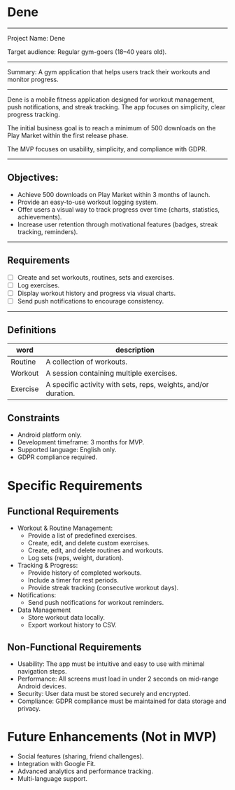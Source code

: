 # Dene
---
Project Name: Dene

Target audience: Regular gym-goers (18–40 years old).

---
Summary: A gym application that helps users track their workouts and monitor progress.

---
Dene is a mobile fitness application designed for workout management, push notifications, and streak tracking. The app focuses on simplicity, clear progress tracking.

The initial business goal is to reach a minimum of 500 downloads on the Play Market within the first release phase.

The MVP focuses on usability, simplicity, and compliance with GDPR.

---
## Objectives:

- Achieve 500 downloads on Play Market within 3 months of launch.
- Provide an easy-to-use workout logging system.
- Offer users a visual way to track progress over time (charts, statistics, achievements).
- Increase user retention through motivational features (badges, streak tracking, reminders).

---
## Requirements

- [ ] Create and set workouts, routines, sets and exercises.
- [ ] Log exercises.
- [ ] Display workout history and progress via visual charts.
- [ ] Send push notifications to encourage consistency.

---
## Definitions

| word | description |
|---|---|
| Routine | A collection of workouts. |
| Workout | A session containing multiple exercises. |
| Exercise | A specific activity with sets, reps, weights, and/or duration. |


## Constraints

- Android platform only.
- Development timeframe: 3 months for MVP.
- Supported language: English only.
- GDPR compliance required.

# Specific Requirements
## Functional Requirements

- Workout & Routine Management:
   - Provide a list of predefined exercises.
   - Create, edit, and delete custom exercises.
   - Create, edit, and delete routines and workouts.
   - Log sets (reps, weight, duration).
- Tracking & Progress:
   - Provide history of completed workouts.
   - Include a timer for rest periods.
   - Provide streak tracking (consecutive workout days).
- Notifications:
   - Send push notifications for workout reminders.
- Data Management
   - Store workout data locally.
   - Export workout history to CSV.

## Non-Functional Requirements
- Usability: The app must be intuitive and easy to use with minimal navigation steps.
- Performance: All screens must load in under 2 seconds on mid-range Android devices.
- Security: User data must be stored securely and encrypted.
- Compliance: GDPR compliance must be maintained for data storage and privacy.

# Future Enhancements (Not in MVP)
- Social features (sharing, friend challenges).
- Integration with Google Fit.
- Advanced analytics and performance tracking.
- Multi-language support.
